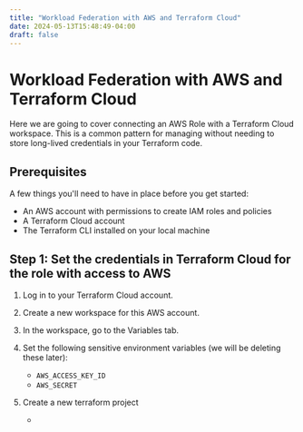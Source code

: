 ```yaml
---
title: "Workload Federation with AWS and Terraform Cloud"
date: 2024-05-13T15:48:49-04:00
draft: false
---
```



# Workload Federation with AWS and Terraform Cloud

Here we are going to cover connecting an AWS Role with a Terraform Cloud workspace. This is a common pattern for managing
without needing to store long-lived credentials in your Terraform code.

## Prerequisites

A few things you'll need to have in place before you get started:
- An AWS account with permissions to create IAM roles and policies
- A Terraform Cloud account
- The Terraform CLI installed on your local machine

## Step 1: Set the credentials in Terraform Cloud for the role with access to AWS

1. Log in to your Terraform Cloud account.
2. Create a new workspace for this AWS account.
3. In the workspace, go to the Variables tab.
4. Set the following sensitive environment variables (we will be deleting these later):
   - `AWS_ACCESS_KEY_ID`
   - `AWS_SECRET`
5. Create a new terraform project

   - 

